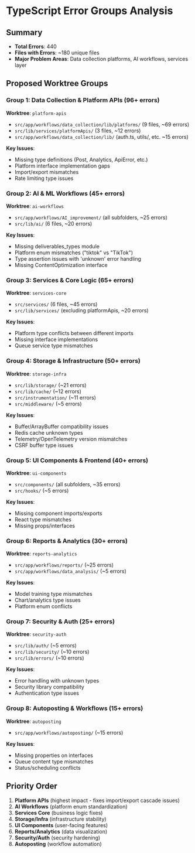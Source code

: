# TypeScript Error Groups Analysis

## Summary
- **Total Errors**: 440
- **Files with Errors**: ~180 unique files
- **Major Problem Areas**: Data collection platforms, AI workflows, services layer

## Proposed Worktree Groups

### Group 1: Data Collection & Platform APIs (96+ errors)
**Worktree**: `platform-apis`
- `src/app/workflows/data_collection/lib/platforms/` (9 files, ~69 errors)
- `src/lib/services/platformApis/` (3 files, ~12 errors)
- `src/app/workflows/data_collection/lib/` (auth.ts, utils/, etc. ~15 errors)

**Key Issues**:
- Missing type definitions (Post, Analytics, ApiError, etc.)
- Platform interface implementation gaps
- Import/export mismatches
- Rate limiting type issues

### Group 2: AI & ML Workflows (45+ errors)
**Worktree**: `ai-workflows`
- `src/app/workflows/AI_improvement/` (all subfolders, ~25 errors)
- `src/lib/ai/` (6 files, ~20 errors)

**Key Issues**:
- Missing deliverables_types module
- Platform enum mismatches ("tiktok" vs "TikTok")
- Type assertion issues with 'unknown' error handling
- Missing ContentOptimization interface

### Group 3: Services & Core Logic (65+ errors)
**Worktree**: `services-core`
- `src/services/` (6 files, ~45 errors)
- `src/lib/services/` (excluding platformApis, ~20 errors)

**Key Issues**:
- Platform type conflicts between different imports
- Missing interface implementations
- Queue service type mismatches

### Group 4: Storage & Infrastructure (50+ errors)
**Worktree**: `storage-infra`
- `src/lib/storage/` (~21 errors)
- `src/lib/cache/` (~12 errors)
- `src/instrumentation/` (~11 errors)
- `src/middleware/` (~5 errors)

**Key Issues**:
- Buffer/ArrayBuffer compatibility issues
- Redis cache unknown types
- Telemetry/OpenTelemetry version mismatches
- CSRF buffer type issues

### Group 5: UI Components & Frontend (40+ errors)
**Worktree**: `ui-components`
- `src/components/` (all subfolders, ~35 errors)
- `src/hooks/` (~5 errors)

**Key Issues**:
- Missing component imports/exports
- React type mismatches
- Missing props/interfaces

### Group 6: Reports & Analytics (30+ errors)
**Worktree**: `reports-analytics`
- `src/app/workflows/reports/` (~25 errors)
- `src/app/workflows/data_analysis/` (~5 errors)

**Key Issues**:
- Model training type mismatches
- Chart/analytics type issues
- Platform enum conflicts

### Group 7: Security & Auth (25+ errors)
**Worktree**: `security-auth`
- `src/lib/auth/` (~5 errors)
- `src/lib/security/` (~10 errors)
- `src/lib/errors/` (~10 errors)

**Key Issues**:
- Error handling with unknown types
- Security library compatibility
- Authentication type issues

### Group 8: Autoposting & Workflows (15+ errors)
**Worktree**: `autoposting`
- `src/app/workflows/autoposting/` (~15 errors)

**Key Issues**:
- Missing properties on interfaces
- Queue content type mismatches
- Status/scheduling conflicts

## Priority Order
1. **Platform APIs** (highest impact - fixes import/export cascade issues)
2. **AI Workflows** (platform enum standardization)
3. **Services Core** (business logic fixes)
4. **Storage/Infra** (infrastructure stability)
5. **UI Components** (user-facing features)
6. **Reports/Analytics** (data visualization)
7. **Security/Auth** (security hardening)
8. **Autoposting** (workflow automation)